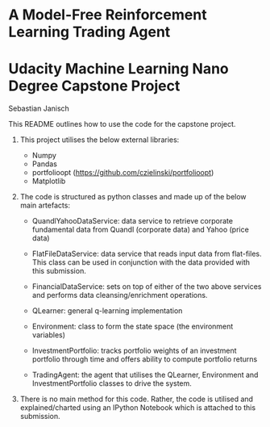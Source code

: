 # A Model-Free Reinforcement Learning Trading Agent
# Udacity Machine Learning Nano Degree Capstone Project

Sebastian Janisch

This README outlines how to use the code for the capstone project.

1. This project utilises the below external libraries:

	- Numpy
	- Pandas 
	- portfolioopt (https://github.com/czielinski/portfolioopt)
	- Matplotlib
	
2. The code is structured as python classes and made up of the below main artefacts:

	- QuandlYahooDataService: data service to retrieve corporate fundamental data from 
	  Quandl (corporate data) and Yahoo (price data)

	- FlatFileDataService: data service that reads input data from flat-files.
	  This class can be used in conjunction with the data provided with this submission.

	- FinancialDataService: sets on top of either of the two above services and performs 
	  data cleansing/enrichment operations.
	  
	- QLearner: general q-learning implementation
	
	- Environment: class to form the state space (the environment variables)
	
	- InvestmentPortfolio: tracks portfolio weights of an investment portfolio through 
	  time and offers ability to compute portfolio returns
	  
	- TradingAgent: the agent that utilises the QLearner, Environment and InvestmentPortfolio 
	  classes to drive the system.
	  
3. There is no main method for this code. Rather, the code is utilised and explained/charted 
   using an IPython Notebook which is attached to this submission.
